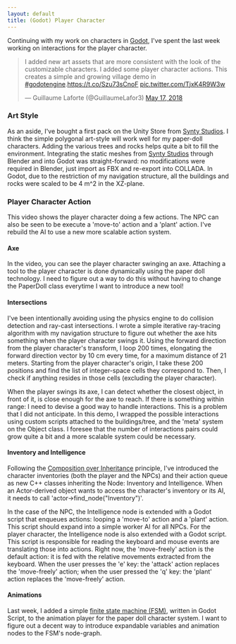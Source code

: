 ```yaml
---
layout: default
title: (Godot) Player Character
---
```

Continuing with my work on characters in <a href="https://godotengine.org/">Godot</a>, I've spent the last week working on interactions for the player character.

<blockquote class="twitter-tweet" data-lang="en"><p lang="en" dir="ltr">I added new art assets that are more consistent with the look of the customizable characters. I added some player character actions. This creates a simple and growing village demo in <a href="https://twitter.com/hashtag/godotengine?src=hash&amp;ref_src=twsrc%5Etfw">#godotengine</a>.<a href="https://t.co/Szu73sCnoF">https://t.co/Szu73sCnoF</a> <a href="https://t.co/TjxK4R9W3w">pic.twitter.com/TjxK4R9W3w</a></p>&mdash; Guillaume Laforte (@GuillaumeLafor3) <a href="https://twitter.com/GuillaumeLafor3/status/997175613940293632?ref_src=twsrc%5Etfw">May 17, 2018</a></blockquote>
<script async src="https://platform.twitter.com/widgets.js" charset="utf-8"></script>

<h3>Art Style</h3>
As an aside, I've bought a first pack on the Unity Store from <a href="http://syntystudios.com/">Synty Studios</a>. I think the simple polygonal art-style will work well for my paper-doll characters. Adding the various trees and rocks helps quite a bit to fill the environment. Integrating the static meshes from <a href="http://syntystudios.com/">Synty Studios</a> through Blender and into Godot was straight-forward: no modifications were required in Blender, just import as FBX and re-export into COLLADA. In Godot, due to the restriction of my navigation structure, all the buildings and rocks were scaled to be 4 m^2 in the XZ-plane.

<h3>Player Character Action</h3>
This video shows the player character doing a few actions. The NPC can also be seen to be execute a 'move-to' action and a 'plant' action. I've rebuild the AI to use a new more scalable action system.

<h4>Axe</h4>
In the video, you can see the player character swinging an axe. Attaching a tool to the player character is done dynamically using the paper doll technology. I need to figure out a way to do this without having to change the PaperDoll class everytime I want to introduce a new tool!

<h4>Intersections</h4>
I've been intentionally avoiding using the physics engine to do collision detection and ray-cast intersections. I wrote a simple iterative ray-tracing algorithm with my navigation structure to figure out whether the axe hits something when the player character swings it. Using the forward direction from the player character's transform, I loop 200 times, elongating the forward direction vector by 10 cm every time, for a maximum distance of 21 meters. Starting from the player character's origin, I take these 200 positions and find the list of integer-space cells they correspond to. Then, I check if anything resides in those cells (excluding the player character).

When the player swings its axe, I can detect whether the closest object, in front of it, is close enough for the axe to reach. If there is something within range: I need to devise a good way to handle interactions. This is a problem that I did not anticipate. In this demo, I wrapped the possible interactions using custom scripts attached to the buildings/tree, and the 'meta' system on the Object class. I foresee that the number of interactions pairs could grow quite a bit and a more scalable system could be necessary.

<h4>Inventory and Intelligence</h4>
Following the <a href="https://en.wikipedia.org/wiki/Composition_over_inheritance">Composition over Inheritance</a> principle, I've introduced the character inventories (both the player and the NPCs) and their action queue as new C++ classes inheriting the Node: Inventory and Intelligence. When an Actor-derived object wants to access the character's inventory or its AI, it needs to call 'actor->find_node("Inventory")'.

In the case of the NPC, the Intelligence node is extended with a Godot script that enqueues actions: looping a 'move-to' action and a 'plant' action. This script should expand into a simple worker AI for all NPCs. For the player character, the Intelligence node is also extended with a Godot script. This script is responsible for reading the keyboard and mouse events are translating those into actions. Right now, the 'move-freely' action is the default action: it is fed with the relative movements extracted from the keyboard. When the user presses the 'e' key: the 'attack' action replaces the 'move-freely' action; when the user pressed the 'q' key: the 'plant' action replaces the 'move-freely' action.

<h4>Animations</h4>
Last week, I added a simple <a href="https://en.wikipedia.org/wiki/Finite-state_machine">finite state machine (FSM)</a>, written in Godot Script, to the animation player for the paper doll character system. I want to figure out a decent way to introduce expandable variables and animation nodes to the FSM's node-graph.
